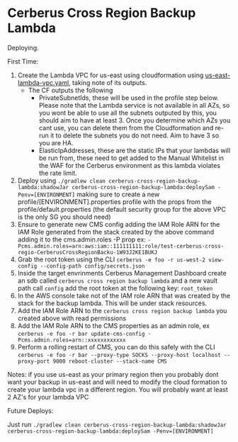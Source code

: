 # Cerberus Cross Region Backup Lambda

Deploying.

First Time: 
1. Create the Lambda VPC for us-east using cloudformation using [us-east-lambda-vpc.yaml](cerberus-lambda-vpc/us-east-lambda-vpc.yaml), taking note of its outputs.
    - The CF outputs the following
        - PrivateSubnetIds, these will be used in the profile step below. Please note that the Lambda service is not available in all AZs, so you wont be able to use all the subnets outputed by this, you should aim to have at least 3. Once you determine which AZs you cant use, you can delete them from the Cloudformation and re-run it to delete the subnets you do not need. Aim to have 3 so you are HA.
        - ElasticIpAddresses, these are the static IPs that your lambdas will be run from, these need to get added to the Manual Whitelist in the WAF for the Cerberus environment as this lambda violates the rate limit.
1. Deploy using `./gradlew clean cerberus-cross-region-backup-lambda:shadowJar cerberus-cross-region-backup-lambda:deploySam -Penv=[ENVIRONMENT]` making sure to create a new profile/[ENVIRONMENT].properties profile with the props from the profile/default.properties (the default security group for the above VPC is the only SG you should need)
1. Ensure to generate new CMS config adding the IAM Role ARN for the IAM Role generated from the stack created by the above command adding it to the cms.admin.roles -P prop ex: `-Pcms.admin.roles=arn:aws:iam::111111111:role/test-cerberus-cross-regio-CerberusCrossRegionBacku-1W93J2KE1BUKJ`
1. Grab the root token using the CLI `cerberus -e foo -r us-west-2 view-config --config-path config/secrets.json`
1. Inside the target envrinments Cerberus Management Dashboard create an sdb called `cerberus cross region backup lambda` and a new vault path call `config` add the root token at the following key: `root_token`
1. In the AWS console take not of the IAM role ARN that was created by the stack for the backup lambda. This will be under stack resources.
1. Add the IAM Role ARN to the `cerberus cross region backup lambda` you created above with read permissions
1. Add the IAM Role ARN to the CMS properties as an admin role, ex `cerberus -e foo -r bar update-cms-config -Pcms.admin.roles=arn::xxxxxxxxxxxx`
1. Perform a rolling restart of CMS, you can do this safely with the CLI `cerberus -e foo -r bar --proxy-type SOCKS --proxy-host localhost --proxy-port 9000 reboot-cluster --stack-name CMS`

Notes: if you use us-east as your primary region then you probably dont want your backup in us-east and will need to modify the cloud formation to create your lambda vpc in a different region. You will probably want at least 2 AZ's for your lambda VPC

Future Deploys:

Just run `./gradlew clean cerberus-cross-region-backup-lambda:shadowJar cerberus-cross-region-backup-lambda:deploySam -Penv=[ENVIRONMENT]`
